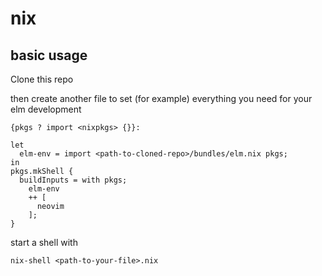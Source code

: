 # nix

## basic usage 
Clone this repo

then create another file to set (for example) everything you need for your elm development

```
{pkgs ? import <nixpkgs> {}}:

let 
  elm-env = import <path-to-cloned-repo>/bundles/elm.nix pkgs;
in 
pkgs.mkShell {
  buildInputs = with pkgs; 
    elm-env 
    ++ [
      neovim
    ];
}
```

start a shell with
```
nix-shell <path-to-your-file>.nix
```
